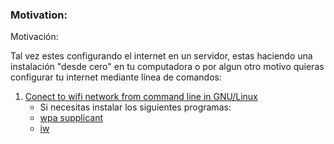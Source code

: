 ### Motivation:
 
 Motivación:
 
 Tal vez estes configurando el internet en un servidor, estas haciendo una instalación "desde cero" en tu computadora o 
 por algun otro motivo quieras configurar tu internet mediante línea de comandos:
 
 1. [Conect to wifi network from command line in GNU/Linux](https://www.blackmoreops.com/2014/09/18/connect-to-wifi-network-from-command-line-in-linux/)
    * Si necesitas instalar los siguientes programas:
    * [wpa supplicant](https://packages.debian.org/jessie/wpasupplicant)
    * [iw](https://packages.debian.org/search?keywords=iw)
 
